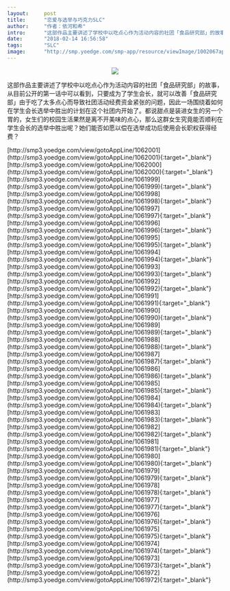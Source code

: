 ```yaml
---
layout:     post
title:      "恋爱与选举与巧克力SLC"
author:     "作者：依河和希"
intro:      "这部作品主要讲述了学校中以吃点心作为活动内容的社团「食品研究部」的故事，从目前公开的第一话中可以看到，只要成为了学生会长，就可以改善「食品研究部」由于吃了太多点心而导致社团活动经费资金紧张的问题，因此一场围绕着如何在学生会长选举中胜出的计划在这个社团内开始了。都说甜点是装进女生的另一个胃的，女生们的校园生活果然是离不开美味的点心，那么这群女生究竟能否顺利在学生会长的选举中胜出呢？她们能否如愿以偿在选举成功后使用会长职权获得经费？"
date:       "2018-02-14 16:56:58"
tags:       "SLC"
image:      "http://smp.yoedge.com/smp-app/resource/viewImage/1002067appline.png"
---
```

<div style="text-align: center">
<p><img src="http://smp.yoedge.com/smp-app/resource/viewImage/1002067appline.png"/></p>
</div>
<p class="post-meta">
<span>这部作品主要讲述了学校中以吃点心作为活动内容的社团「食品研究部」的故事，从目前公开的第一话中可以看到，只要成为了学生会长，就可以改善「食品研究部」由于吃了太多点心而导致社团活动经费资金紧张的问题，因此一场围绕着如何在学生会长选举中胜出的计划在这个社团内开始了。都说甜点是装进女生的另一个胃的，女生们的校园生活果然是离不开美味的点心，那么这群女生究竟能否顺利在学生会长的选举中胜出呢？她们能否如愿以偿在选举成功后使用会长职权获得经费？</span>
</p>
[http://smp3.yoedge.com/view/gotoAppLine/1062001](http://smp3.yoedge.com/view/gotoAppLine/1062001){:target="_blank"}
[http://smp3.yoedge.com/view/gotoAppLine/1062000](http://smp3.yoedge.com/view/gotoAppLine/1062000){:target="_blank"}
[http://smp3.yoedge.com/view/gotoAppLine/1061999](http://smp3.yoedge.com/view/gotoAppLine/1061999){:target="_blank"}
[http://smp3.yoedge.com/view/gotoAppLine/1061998](http://smp3.yoedge.com/view/gotoAppLine/1061998){:target="_blank"}
[http://smp3.yoedge.com/view/gotoAppLine/1061997](http://smp3.yoedge.com/view/gotoAppLine/1061997){:target="_blank"}
[http://smp3.yoedge.com/view/gotoAppLine/1061996](http://smp3.yoedge.com/view/gotoAppLine/1061996){:target="_blank"}
[http://smp3.yoedge.com/view/gotoAppLine/1061995](http://smp3.yoedge.com/view/gotoAppLine/1061995){:target="_blank"}
[http://smp3.yoedge.com/view/gotoAppLine/1061994](http://smp3.yoedge.com/view/gotoAppLine/1061994){:target="_blank"}
[http://smp3.yoedge.com/view/gotoAppLine/1061993](http://smp3.yoedge.com/view/gotoAppLine/1061993){:target="_blank"}
[http://smp3.yoedge.com/view/gotoAppLine/1061992](http://smp3.yoedge.com/view/gotoAppLine/1061992){:target="_blank"}
[http://smp3.yoedge.com/view/gotoAppLine/1061991](http://smp3.yoedge.com/view/gotoAppLine/1061991){:target="_blank"}
[http://smp3.yoedge.com/view/gotoAppLine/1061990](http://smp3.yoedge.com/view/gotoAppLine/1061990){:target="_blank"}
[http://smp3.yoedge.com/view/gotoAppLine/1061989](http://smp3.yoedge.com/view/gotoAppLine/1061989){:target="_blank"}
[http://smp3.yoedge.com/view/gotoAppLine/1061988](http://smp3.yoedge.com/view/gotoAppLine/1061988){:target="_blank"}
[http://smp3.yoedge.com/view/gotoAppLine/1061987](http://smp3.yoedge.com/view/gotoAppLine/1061987){:target="_blank"}
[http://smp3.yoedge.com/view/gotoAppLine/1061986](http://smp3.yoedge.com/view/gotoAppLine/1061986){:target="_blank"}
[http://smp3.yoedge.com/view/gotoAppLine/1061985](http://smp3.yoedge.com/view/gotoAppLine/1061985){:target="_blank"}
[http://smp3.yoedge.com/view/gotoAppLine/1061984](http://smp3.yoedge.com/view/gotoAppLine/1061984){:target="_blank"}
[http://smp3.yoedge.com/view/gotoAppLine/1061983](http://smp3.yoedge.com/view/gotoAppLine/1061983){:target="_blank"}
[http://smp3.yoedge.com/view/gotoAppLine/1061982](http://smp3.yoedge.com/view/gotoAppLine/1061982){:target="_blank"}
[http://smp3.yoedge.com/view/gotoAppLine/1061981](http://smp3.yoedge.com/view/gotoAppLine/1061981){:target="_blank"}
[http://smp3.yoedge.com/view/gotoAppLine/1061980](http://smp3.yoedge.com/view/gotoAppLine/1061980){:target="_blank"}
[http://smp3.yoedge.com/view/gotoAppLine/1061979](http://smp3.yoedge.com/view/gotoAppLine/1061979){:target="_blank"}
[http://smp3.yoedge.com/view/gotoAppLine/1061978](http://smp3.yoedge.com/view/gotoAppLine/1061978){:target="_blank"}
[http://smp3.yoedge.com/view/gotoAppLine/1061977](http://smp3.yoedge.com/view/gotoAppLine/1061977){:target="_blank"}
[http://smp3.yoedge.com/view/gotoAppLine/1061976](http://smp3.yoedge.com/view/gotoAppLine/1061976){:target="_blank"}
[http://smp3.yoedge.com/view/gotoAppLine/1061975](http://smp3.yoedge.com/view/gotoAppLine/1061975){:target="_blank"}
[http://smp3.yoedge.com/view/gotoAppLine/1061974](http://smp3.yoedge.com/view/gotoAppLine/1061974){:target="_blank"}
[http://smp3.yoedge.com/view/gotoAppLine/1061973](http://smp3.yoedge.com/view/gotoAppLine/1061973){:target="_blank"}
[http://smp3.yoedge.com/view/gotoAppLine/1061972](http://smp3.yoedge.com/view/gotoAppLine/1061972){:target="_blank"}



